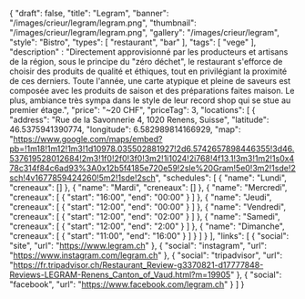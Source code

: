 {
    "draft": false,
    "title": "Legram",
    "banner": "/images/crieur/legram/legram.png",
    "thumbnail": "/images/crieur/legram/legram.png",
    "gallery": "/images/crieur/legram",
    "style": "Bistro",
    "types": [
        "restaurant",
        "bar"
    ],
    "tags": [
        "vege"
    ],
    "description" : "Directement approvisionné par les producteurs et artisans de la région, sous le principe du \"zéro déchet\", le restaurant s'efforce de choisir des produits de qualité et éthiques, tout en privilégiant la proximité de ces derniers. Toute l'année, une carte atypique et pleine de saveurs est composée avec les produits de saison et des préparations faites maison. Le plus, ambiance très sympa dans le style de leur record shop qui se stue au premier étage.",
    "price": "~20 CHF",
    "priceTag": 3,
    "locations": [
        {
            "address": "Rue de la Savonnerie 4, 1020 Renens, Suisse",
            "latitude": 46.5375941390774,
            "longitude": 6.582989814166929,
            "map": "https://www.google.com/maps/embed?pb=!1m18!1m12!1m3!1d10978.035502881927!2d6.5742657898446355!3d46.537619528012684!2m3!1f0!2f0!3f0!3m2!1i1024!2i768!4f13.1!3m3!1m2!1s0x478c314f84c6ad93%3A0x12b5f4185e720e59!2sle%20Gram!5e0!3m2!1sde!2sch!4v1677859424260!5m2!1sde!2sch",
            "schedules": [
                {
                    "name": "Lundi",
                    "creneaux": []
                },
                {
                    "name": "Mardi",
                    "creneaux": []
                },
                {
                    "name": "Mercredi",
                    "creneaux": [
                        {
                            "start": "16:00",
                            "end": "00:00"
                        }
                    ]
                },
                {
                    "name": "Jeudi",
                    "creneaux": [
                        {
                            "start": "12:00",
                            "end": "00:00"
                        }
                    ]
                },
                {
                    "name": "Vendredi",
                    "creneaux": [
                        {
                            "start": "12:00",
                            "end": "02:00"
                        }
                    ]
                },
                {
                    "name": "Samedi",
                    "creneaux": [
                        {
                            "start": "12:00",
                            "end": "2:00"
                        }
                    ]
                },
                {
                    "name": "Dimanche",
                    "creneaux": [
                        {
                            "start": "11:00",
                            "end": "16:00"
                        }
                    ]
                }
            ]
        }
    ],
    "links": [
        {
            "social": "site",
            "url": "https://www.legram.ch"
        },
        {
            "social": "instagram",
            "url": "https://www.instagram.com/legram.ch"
        },
        {
            "social": "tripadvisor",
            "url": "https://fr.tripadvisor.ch/Restaurant_Review-g3370821-d17777848-Reviews-LEGRAM-Renens_Canton_of_Vaud.html?m=19905"
        },
        {
            "social": "facebook",
            "url": "https://www.facebook.com/legram.ch"
        }
    ]
}